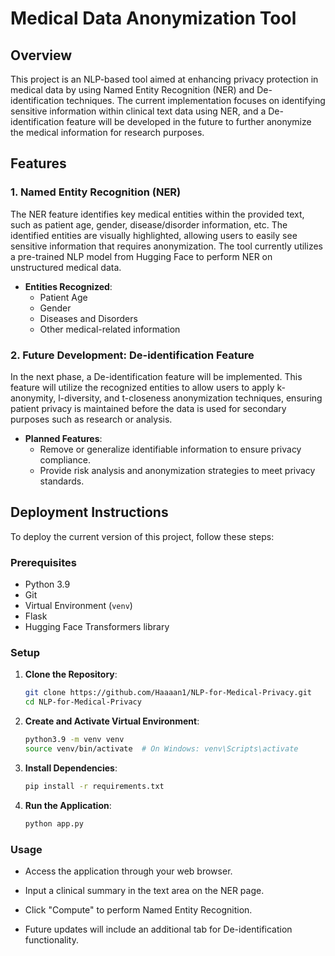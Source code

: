 # Medical Data Anonymization Tool

## Overview
This project is an NLP-based tool aimed at enhancing privacy protection in medical data by using Named Entity Recognition (NER) and De-identification techniques. The current implementation focuses on identifying sensitive information within clinical text data using NER, and a De-identification feature will be developed in the future to further anonymize the medical information for research purposes.

## Features

### 1. Named Entity Recognition (NER)
The NER feature identifies key medical entities within the provided text, such as patient age, gender, disease/disorder information, etc. The identified entities are visually highlighted, allowing users to easily see sensitive information that requires anonymization. The tool currently utilizes a pre-trained NLP model from Hugging Face to perform NER on unstructured medical data.

- **Entities Recognized**:
    - Patient Age
    - Gender
    - Diseases and Disorders
    - Other medical-related information

### 2. Future Development: De-identification Feature
In the next phase, a De-identification feature will be implemented. This feature will utilize the recognized entities to allow users to apply k-anonymity, l-diversity, and t-closeness anonymization techniques, ensuring patient privacy is maintained before the data is used for secondary purposes such as research or analysis.

- **Planned Features**:
    - Remove or generalize identifiable information to ensure privacy compliance.
    - Provide risk analysis and anonymization strategies to meet privacy standards.

## Deployment Instructions
To deploy the current version of this project, follow these steps:

### Prerequisites
- Python 3.9
- Git
- Virtual Environment (`venv`)
- Flask
- Hugging Face Transformers library

### Setup
1. **Clone the Repository**:
   ```sh
   git clone https://github.com/Haaaan1/NLP-for-Medical-Privacy.git
   cd NLP-for-Medical-Privacy

2. **Create and Activate Virtual Environment**:
   ```sh
   python3.9 -m venv venv
   source venv/bin/activate  # On Windows: venv\Scripts\activate
   
3. **Install Dependencies**:
   ```sh
   pip install -r requirements.txt

4. **Run the Application**:
   ```sh
   python app.py

### Usage

- Access the application through your web browser.

- Input a clinical summary in the text area on the NER page.

- Click "Compute" to perform Named Entity Recognition.

- Future updates will include an additional tab for De-identification functionality.